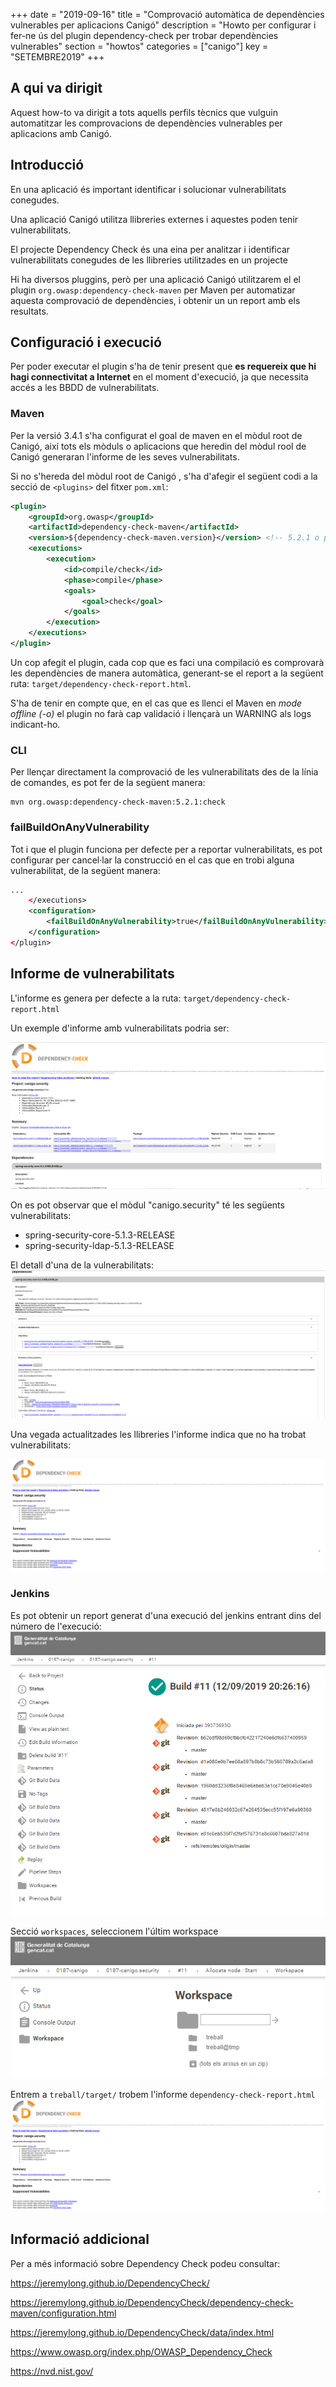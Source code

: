 +++
date        = "2019-09-16"
title       = "Comprovació automàtica de dependències vulnerables per aplicacions Canigó"
description = "Howto per configurar i fer-ne ús del plugin dependency-check per trobar dependències vulnerables"
section     = "howtos"
categories  = ["canigo"]
key         = "SETEMBRE2019"
+++

## A qui va dirigit

Aquest how-to va dirigit a tots aquells perfils tècnics que vulguin automatitzar les comprovacions de dependències vulnerables per aplicacions amb Canigó.

## Introducció

En una aplicació és important identificar i solucionar vulnerabilitats conegudes.

Una aplicació Canigó utilitza llibreries externes i aquestes poden tenir vulnerabilitats.

El projecte Dependency Check és una eina per analitzar i identificar vulnerabilitats conegudes de les llibreries utilitzades en un projecte

Hi ha diversos pluggins, però per una aplicació Canigó utilitzarem el el plugin `org.owasp:dependency-check-maven` per Maven per automatizar aquesta comprovació de dependències, i obtenir un un report amb els resultats.

## Configuració i execució

Per poder executar el plugin s'ha de tenir present que **es requereix que hi hagi connectivitat a Internet** en el moment d'execució, ja que necessita accés a les BBDD de vulnerabilitats.

### Maven

Per la versió 3.4.1 s'ha configurat el goal de maven en el mòdul root de Canigó, així tots els mòduls o aplicacions que heredin del mòdul rool de Canigó generaran l'informe de les seves vulnerabilitats.

Si no s'hereda del mòdul root de Canigó , s'ha d'afegir el següent codi a la secció de `<plugins>` del fitxer `pom.xml`:

```xml
<plugin>
    <groupId>org.owasp</groupId>
    <artifactId>dependency-check-maven</artifactId>
    <version>${dependency-check-maven.version}</version> <!-- 5.2.1 o posterior -->
    <executions>
        <execution>
            <id>compile/check</id>
            <phase>compile</phase>
            <goals>
                <goal>check</goal>
            </goals>
        </execution>
    </executions>
</plugin>
```

Un cop afegit el plugin, cada cop que es faci una compilació es comprovarà les dependències de manera automàtica, generant-se el report a la següent ruta: `target/dependency-check-report.html`.

S'ha de tenir en compte que, en el cas que es llenci el Maven en *mode offline (-o)* el plugin no farà cap validació i llençarà un WARNING als logs indicant-ho.

### CLI

Per llençar directament la comprovació de les vulnerabilitats des de la línia de comandes, es pot fer de la següent manera:

```
mvn org.owasp:dependency-check-maven:5.2.1:check
```

### failBuildOnAnyVulnerability

Tot i que el plugin funciona per defecte per a reportar vulnerabilitats, es pot configurar per cancel·lar la construcció en el cas que en trobi alguna vulnerabilitat, de la següent manera:

```xml
...
    </executions>
    <configuration>
        <failBuildOnAnyVulnerability>true</failBuildOnAnyVulnerability>
    </configuration>
</plugin>
```

## Informe de vulnerabilitats

L'informe es genera per defecte a la ruta: `target/dependency-check-report.html`

Un exemple d'informe amb vulnerabilitats podria ser:

![Exemple informe vulnerabilitats](/images/news/2019-09-12-Actualitzacio_moduls_Canigo_Dependency_check_vulnerabilities-report.png)

On es pot observar que el mòdul "canigo.security" té les següents vulnerabilitats:

- spring-security-core-5.1.3-RELEASE
- spring-security-ldap-5.1.3-RELEASE

El detall d'una de la vulnerabilitats:
![Exemple detall informe vulnerabilitats](/images/news/2019-09-12-Actualitzacio_moduls_Canigo_Dependency_check_vulnerabilities-report-detail.png)

Una vegada actualitzades les llibreries l'informe indica que no ha trobat vulnerabilitats:

![Exemple després actualització informe vulnerabilitats](/images/news/2019-09-12-Actualitzacio_moduls_Canigo_Dependency_check_vulnerabilities-report-after.png)

### Jenkins

Es pot obtenir un report generat d'una execució del jenkins entrant dins del número de l'execució:
![Exemple build jenkins](/images/news/2019-08-13-Dependency_check_jenkins_build_11_security.png)

Secció `workspaces`, seleccionem l'últim workspace
![Exemple workspace jenkins](/images/news/2019-08-13-Dependency_check_jenkins_workspace.png)

Entrem a `treball/target/` trobem l'informe `dependency-check-report.html`
![Exemple execució jenkins informe vulnerabilitats](/images/news/2019-09-12-Actualitzacio_moduls_Canigo_Dependency_check_vulnerabilities-report-after.png)


## Informació addicional
Per a més informació sobre Dependency Check podeu consultar:

https://jeremylong.github.io/DependencyCheck/

https://jeremylong.github.io/DependencyCheck/dependency-check-maven/configuration.html

https://jeremylong.github.io/DependencyCheck/data/index.html

https://www.owasp.org/index.php/OWASP_Dependency_Check

https://nvd.nist.gov/
